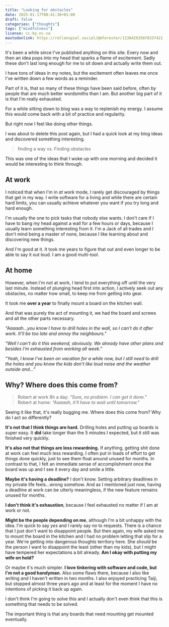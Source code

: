 ```yaml
---
title: "Looking for obstacles"
date: 2025-01-17T08:41:38+01:00
draft: false
categories: ["thoughts"]
tags: ["mindfulness"]
license: cc-by-nc-sa
mastodonlink: https://rollenspiel.social/@mforester/113842935078337421
---
```


It's been a while since I've published anything on this site. Every now and then an idea pops into my head that sparks a flame of excitement. Sadly these don't last long enough for me to sit down and actually write them out.

I have tons of ideas in my notes, but the excitement often leaves me once I've written down a few words as a reminder.

Part of it is, that so many of these things have been said before, often by people that are much better wordsmiths than I am. But another big part of it is that I'm really exhausted.

For a while sitting down to blog was a way to replenish my energy. I assume this would come back with a bit of practice and regularity.

But right now I feel like doing other things.

I was about to delete this post again, but I had a quick look at my blog ideas and discovered something interesting.

> finding a way vs. Finding obstacles

This was one of the ideas that I woke up with one morning and decided it would be interesting to think through.

## At work

I noticed that when I'm in _at work_ mode, I rarely get discouraged by things that get in my way. I write software for a living and while there are certain hard limits, you can usually achieve whatever you want if you try long and hard enough.

I'm usually the one to pick tasks that nobody else wants. I don't care if I have to bang my head against a wall for a few hours or days, because I usually learn something interesting from it. I'm a Jack of all trades and I don't mind being a master of none, because I like learning about and discovering new things.

And I'm good at it. It took me years to figure that out and even longer to be able to say it out loud. I am a good multi-tool.

## At home

However, when I'm not at work, I tend to put everything off until the very last minute. Instead of plunging head first into action, I actively seek out any obstacles, no matter how small, to keep me from getting into gear.

It took me **over a year** to finally mount a board on the kitchen wall.

And that was purely the act of mounting it, we had the board and screws and all the other parts necessary.

_"Aaaaah...you know I have to drill holes in the wall, so I can't do it after work. It'll be too late and annoy the neighbours."_

_"Well I can't do it this weekend, obviously. We already have other plans and besides I'm exhausted from working all week."_

_"Yeah, I know I've been on vacation for a while now, but I still need to drill the holes and you know the kids don't like loud noise and the weather outside and..."_

## Why? Where does this come from?

> Robert at work 8h a day: _"Sure, no problem. I can get it done."_  
> Robert at home: _"Aaaaah, it'll have to wait until tomorrow."_

Seeing it like that, it's really bugging me. Where does this come from? Why do I act so differently?

**It's not that I think things are hard.** Drilling holes and putting up boards is super easy. It **did** take longer than the 5 minutes I expected, but it still was finished very quickly.

**It's also not that things are less rewardning.** If anything, getting shit done at work can feel much less rewarding. I often put in loads of effort to get things done quickly, just to see them float around unused for months. In contrast to that, I felt an immediate sense of accomplishment once the board was up and I see it every day and smile a little.

**Maybe it's having a deadline?** I don't know. Setting arbitrary deadlines in my private life feels...wrong somehow. And as I mentioned just now, having a deadline at work can be utterly meaningless, if the new feature remains unused for months.

**I don't think it's exhaustion**, because I feel exhausted no matter if I am at work or not.

**Might be the people depending on me**, although I'm a bit unhappy with the idea. I'm quick to say _yes_ and I rarely say _no_ to requests. There is a chance that I just don't want to disappoint people. But then again, my wife asked me to mount the board in the kitchen and I had no problem letting that slip for a year. We're getting into dangerous thoughts territory here. She _should_ be the person I want to disappoint the least (other than my kids), but I might have tempered her expectations a bit already. **Am I okay with putting my wife on hold?**

Or maybe it's much simpler. **I love tinkering with software and code, but I'm not a good handyman.** Also some flaws there, because I also like writing and I haven't written in two months. I also enjoyed practicing Taiji, but stopped almost three years ago and at least for the moment I have no intentions of picking it back up again.

I don't think I'm going to solve this and I actually don't even think that this is something that needs to be solved.

The important thing is that any boards that need mounting get mounted eventually.

